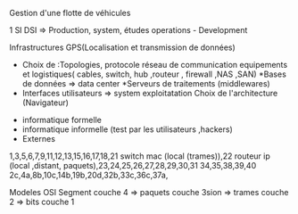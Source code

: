 Gestion d'une flotte de véhicules

1 SI
DSI => Production, system, études
operations - Development

Infrastructures
GPS(Localisation et transmission de données)

- Choix de :Topologies, protocole réseau de communication
  equipements et logistiques( cables, switch, hub ,routeur , firewall ,NAS ,SAN)
  *Bases de données => data center
  *Serveurs de traitements (middlewares)
- Interfaces utilisateurs => system exploitatation
  Choix de l'architecture (Navigateur)

* informatique formelle
* informatique informelle (test par les utilisateurs ,hackers)
* Externes

1,3,5,6,7,9,11,12,13,15,16,17,18,21 switch mac (local (trames)),22 routeur ip (local ,distant, paquets),23,24,25,26,27,28,29,30,31
34,35,38,39,40
2c,4a,8b,10c,14b,19b,20d,32b,33c,36c,37a,

Modeles OSI
Segment couche 4
=> paquets couche 3sion
=> trames couche 2
=> bits couche 1
